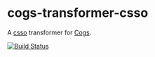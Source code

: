 # cogs-transformer-csso

A [csso] transformer for [Cogs].

[![Build Status]](http://travis-ci.org/caseywebdev/cogs-transformer-csso)

[csso]: https://github.com/css/csso
[Cogs]: https://github.com/caseywebdev/cogs
[Build Status]: https://secure.travis-ci.org/caseywebdev/cogs-transformer-csso.png
